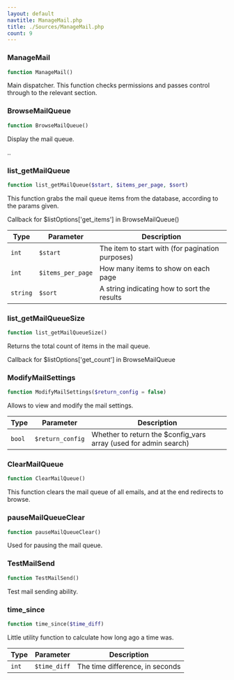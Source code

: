 ```yaml
---
layout: default
navtitle: ManageMail.php
title: ./Sources/ManageMail.php
count: 9
---
```


### ManageMail

```php
function ManageMail()
```
Main dispatcher. This function checks permissions and passes control through to the relevant section.



### BrowseMailQueue

```php
function BrowseMailQueue()
```
Display the mail queue.

..

### list_getMailQueue

```php
function list_getMailQueue($start, $items_per_page, $sort)
```
This function grabs the mail queue items from the database, according to the params given.

Callback for $listOptions['get_items'] in BrowseMailQueue()

Type|Parameter|Description
---|---|---
`int`|`$start`|The item to start with (for pagination purposes)
`int`|`$items_per_page`|How many items to show on each page
`string`|`$sort`|A string indicating how to sort the results

### list_getMailQueueSize

```php
function list_getMailQueueSize()
```
Returns the total count of items in the mail queue.

Callback for $listOptions['get_count'] in BrowseMailQueue

### ModifyMailSettings

```php
function ModifyMailSettings($return_config = false)
```
Allows to view and modify the mail settings.



Type|Parameter|Description
---|---|---
`bool`|`$return_config`|Whether to return the $config_vars array (used for admin search)

### ClearMailQueue

```php
function ClearMailQueue()
```
This function clears the mail queue of all emails, and at the end redirects to browse.



### pauseMailQueueClear

```php
function pauseMailQueueClear()
```
Used for pausing the mail queue.



### TestMailSend

```php
function TestMailSend()
```
Test mail sending ability.



### time_since

```php
function time_since($time_diff)
```
Little utility function to calculate how long ago a time was.



Type|Parameter|Description
---|---|---
`int`|`$time_diff`|The time difference, in seconds

